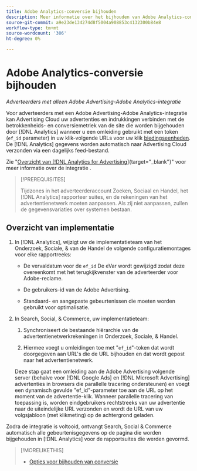 ```yaml
---
title: Adobe Analytics-conversie bijhouden
description: Meer informatie over het bijhouden van Adobe Analytics-conversies voor je campagnes in Adobe Advertising.
source-git-commit: a9e23de134274d8f5004a908853c4132300b84e8
workflow-type: tm+mt
source-wordcount: '306'
ht-degree: 0%

---
```


# Adobe Analytics-conversie bijhouden

*Adverteerders met alleen Adobe Advertising-Adobe Analytics-integratie*

Voor adverteerders met een Adobe Advertising-Adobe Analytics-integratie kan Advertising Cloud uw advertenties en indrukkingen verbinden met de betrokkenheids- en conversiemetriek van de site die worden bijgehouden door [!DNL Analytics] wanneer u een omleiding gebruikt met een token (`ef_id` parameter) in uw klik-volgende URLs voor uw klik [biedingseenheden](/help/search-social-commerce/glossary.md#a-b). De [!DNL Analytics] gegevens worden automatisch naar Advertising Cloud verzonden via een dagelijks feed-bestand.

Zie &quot;[Overzicht van [!DNL Analytics for Advertising]](https://experienceleague.adobe.com/docs/advertising-cloud/dsp/integrations/analytics/overview.html){target="_blank"}&quot; voor meer informatie over de integratie .

>[!PREREQUISITES]
>
> Tijdzones in het adverteerderaccount Zoeken, Sociaal en Handel, het [!DNL Analytics] rapporteer suites, en de rekeningen van het advertentienetwerk moeten aanpassen. Als zij niet aanpassen, zullen de gegevensvariaties over systemen bestaan.

## Overzicht van implementatie

1. In [!DNL Analytics], wijzigt uw de implementatieteam van het Onderzoek, Sociale, &amp; van de Handel de volgende configuratiemontages voor elke rapportreeks:

   * De vervaldatum voor de `ef_id` De eVar wordt gewijzigd zodat deze overeenkomt met het terugkijkvenster van de adverteerder voor Adobe-reclame.

   * De gebruikers-id van de Adobe Advertising.

   * Standaard- en aangepaste gebeurtenissen die moeten worden gebruikt voor optimalisatie.

1. In Search, Social, &amp; Commerce, uw implementatieteam:

   1. Synchroniseert de bestaande hiërarchie van de advertentienetwerkrekeningen in Onderzoek, Sociale, &amp; Handel.

   1. Hiermee voegt u omleidingen toe met &quot;`ef_id`&quot;-token dat wordt doorgegeven aan URL&#39;s die de URL bijhouden en dat wordt gepost naar het advertentienetwerk.

   Deze stap gaat een omleiding aan de Adobe Advertising volgende server (behalve voor [!DNL Google Ads] en [!DNL Microsoft Advertising] advertenties in browsers die parallelle tracering ondersteunen) en voegt een dynamisch gevulde &quot;ef_id&quot;-parameter toe aan de URL op het moment van de advertentie-klik. Wanneer parallelle tracering van toepassing is, worden eindgebruikers rechtstreeks van uw advertentie naar de uiteindelijke URL verzonden en wordt de URL van uw volgsjabloon (met klikmeting) op de achtergrond geladen.

Zodra de integratie is voltooid, ontvangt Search, Social &amp; Commerce automatisch alle gebeurtenisgegevens op de pagina die worden bijgehouden in [!DNL Analytics] voor de rapportsuites die werden gevormd.

>[!MORELIKETHIS]
>
>* [Opties voor bijhouden van conversie](conversion-tracking-about.md)
